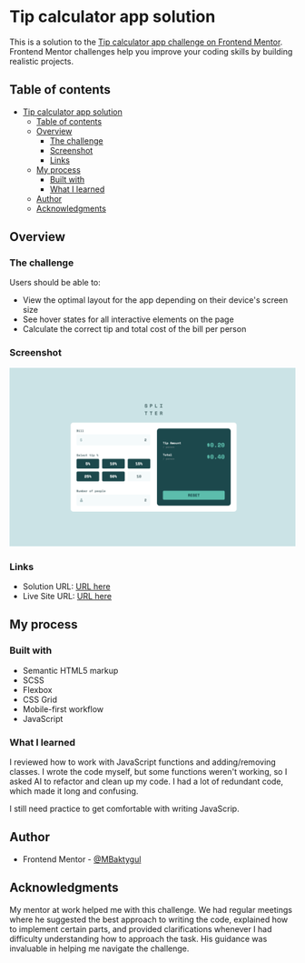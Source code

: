 # Tip calculator app solution

This is a solution to the [Tip calculator app challenge on Frontend Mentor](https://www.frontendmentor.io/challenges/tip-calculator-app-ugJNGbJUX). Frontend Mentor challenges help you improve your coding skills by building realistic projects.

## Table of contents

- [Tip calculator app solution](#tip-calculator-app-solution)
  - [Table of contents](#table-of-contents)
  - [Overview](#overview)
    - [The challenge](#the-challenge)
    - [Screenshot](#screenshot)
    - [Links](#links)
  - [My process](#my-process)
    - [Built with](#built-with)
    - [What I learned](#what-i-learned)
  - [Author](#author)
  - [Acknowledgments](#acknowledgments)

## Overview

### The challenge

Users should be able to:

- View the optimal layout for the app depending on their device's screen size
- See hover states for all interactive elements on the page
- Calculate the correct tip and total cost of the bill per person

### Screenshot

![Screenshot](screenshot.png)

### Links

- Solution URL: [URL here](https://your-solution-url.com)
- Live Site URL: [URL here](https://your-live-site-url.com)

## My process

### Built with

- Semantic HTML5 markup
- SCSS
- Flexbox
- CSS Grid
- Mobile-first workflow
- JavaScript

### What I learned

I reviewed how to work with JavaScript functions and adding/removing classes. I wrote the code myself, but some functions weren't working, so I asked AI to refactor and clean up my code. I had a lot of redundant code, which made it long and confusing. 

I still need practice to get comfortable with writing JavaScrip.

## Author

- Frontend Mentor - [@MBaktygul](https://www.frontendmentor.io/home)

## Acknowledgments

My mentor at work helped me with this challenge. We had regular meetings where he suggested the best approach to writing the code, explained how to implement certain parts, and provided clarifications whenever I had difficulty understanding how to approach the task. His guidance was invaluable in helping me navigate the challenge.
